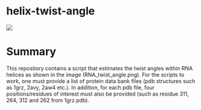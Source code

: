 helix-twist-angle
===========

<img src="https://github.com/zs-zhuang/rna-twist-angle/blob/main/RNA_twist_angle.png">

# Summary

This repository contains a script that estimates the twist angles within RNA helices as shown in the image (RNA_twist_angle.png). For the scripts to work, one must provide a list of protein data bank files (pdb structures such as 1grz, 2avy, 2aw4 etc.). In addition, for each pdb file, four positions/residues of interest must also be provided (such as residue 311, 264, 312 and 262 from 1grz.pdb). 
